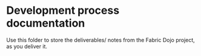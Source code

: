 # Development process documentation
Use this folder to store the deliverables/ notes from the Fabric Dojo project, as you deliver it. 
